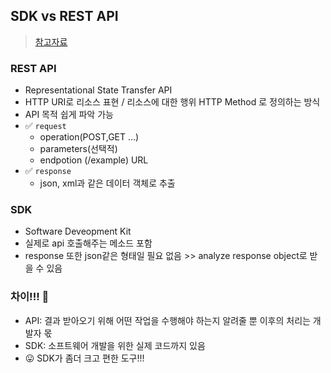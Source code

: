## SDK vs REST API
> [참고자료](https://velog.io/@hacha2011/SDK%EC%99%80-API%EA%B0%80-%EB%AD%90%EA%B0%80-%EB%8B%AC%EB%9D%BC)

### REST API
- Representational State Transfer API
- HTTP URI로 리소스 표현 / 리소스에 대한 행위 HTTP Method 로 정의하는 방식
- API 목적 쉽게 파악 가능
- ✅ `request`
    - operation(POST,GET ...)
    - parameters(선택적)
    - endpotion (/example) URL
- ✅ `response`
    - json, xml과 같은 데이터 객체로 추출 


### SDK
- Software Deveopment Kit
- 실제로 api 호출해주는 메소드 포함
- response 또한 json같은 형태일 필요 없음 >> analyze response object로 받을 수 있음 

### 차이!!! 🎉
- API: 결과 받아오기 위해 어떤 작업을 수행해야 하는지 알려줄 뿐 이후의 처리는 개발자 몫
- SDK: 소프트웨어 개발을 위한 실제 코드까지 있음
- 😛 SDK가 좀더 크고 편한 도구!!!
